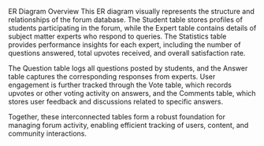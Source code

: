ER Diagram Overview
This ER diagram visually represents the structure and relationships of the forum database. The Student table stores profiles of students participating in the forum, while the Expert table contains details of subject matter experts who respond to queries. The Statistics table provides performance insights for each expert, including the number of questions answered, total upvotes received, and overall satisfaction rate.

The Question table logs all questions posted by students, and the Answer table captures the corresponding responses from experts. User engagement is further tracked through the Vote table, which records upvotes or other voting activity on answers, and the Comments table, which stores user feedback and discussions related to specific answers.

Together, these interconnected tables form a robust foundation for managing forum activity, enabling efficient tracking of users, content, and community interactions.
